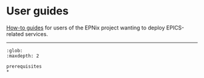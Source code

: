 # User guides

[How-to guides] for users of the EPNix project wanting to deploy EPICS-related services.

----

```{toctree}
:glob:
:maxdepth: 2

prerequisites
*
```

[how-to guides]: https://diataxis.fr/how-to-guides/
